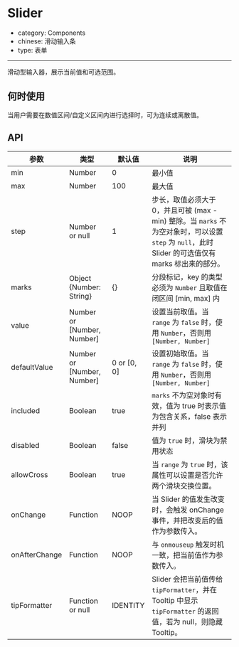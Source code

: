 # Slider

- category: Components
- chinese: 滑动输入条
- type: 表单

---

滑动型输入器，展示当前值和可选范围。

## 何时使用

当用户需要在数值区间/自定义区间内进行选择时，可为连续或离散值。

## API

| 参数       | 类型            | 默认值       |说明           |
|------------|----------------|-------------|--------------|
| min        | Number			| 0				| 最小值
| max        | Number			| 100           | 最大值
| step       | Number or null	| 1				| 步长，取值必须大于 0，并且可被 (max - min) 整除。当 `marks` 不为空对象时，可以设置 `step` 为 `null`，此时 Slider 的可选值仅有 marks 标出来的部分。
| marks      | Object {Number: String}		    | {} 		  | 分段标记，key 的类型必须为 `Number` 且取值在闭区间 [min, max] 内
| value             | Number or [Number, Number]|             | 设置当前取值。当 `range` 为 `false` 时，使用 `Number`，否则用 `[Number, Number]`
| defaultValue      | Number or [Number, Number]| 0 or [0, 0] | 设置初始取值。当 `range` 为 `false` 时，使用 `Number`，否则用 `[Number, Number]`
| included   | Boolean			| true			| `marks` 不为空对象时有效，值为 true 时表示值为包含关系，false 表示并列
| disabled   | Boolean 			| false         | 值为 `true` 时，滑块为禁用状态
| allowCross | Boolean          | true          | 当 `range` 为 `true` 时，该属性可以设置是否允许两个滑块交换位置。
| onChange   | Function         | NOOP          | 当 Slider 的值发生改变时，会触发 onChange 事件，并把改变后的值作为参数传入。
| onAfterChange | Function        | NOOP        | 与 `onmouseup` 触发时机一致，把当前值作为参数传入。
| tipFormatter | Function or null | IDENTITY    | Slider 会把当前值传给 `tipFormatter`，并在 Tooltip 中显示 `tipFormatter` 的返回值，若为 null，则隐藏 Tooltip。
